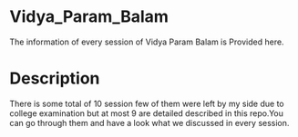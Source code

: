 # Vidya_Param_Balam
The information of every session of Vidya Param Balam is Provided here.


# Description 
There is some total of 10 session few of them were left by my side due to college examination but at most 9 are detailed described in this repo.You can go through them and have a look what we discussed in every session.
